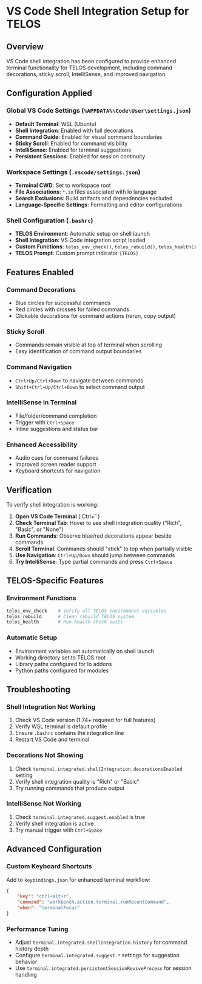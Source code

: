 # VS Code Shell Integration Setup for TELOS

## Overview
VS Code shell integration has been configured to provide enhanced terminal functionality for TELOS development, including command decorations, sticky scroll, IntelliSense, and improved navigation.

## Configuration Applied

### Global VS Code Settings (`%APPDATA%\Code\User\settings.json`)
- **Default Terminal**: WSL (Ubuntu)
- **Shell Integration**: Enabled with full decorations
- **Command Guide**: Enabled for visual command boundaries
- **Sticky Scroll**: Enabled for command visibility
- **IntelliSense**: Enabled for terminal suggestions
- **Persistent Sessions**: Enabled for session continuity

### Workspace Settings (`.vscode/settings.json`)
- **Terminal CWD**: Set to workspace root
- **File Associations**: `*.io` files associated with Io language
- **Search Exclusions**: Build artifacts and dependencies excluded
- **Language-Specific Settings**: Formatting and editor configurations

### Shell Configuration (`.bashrc`)
- **TELOS Environment**: Automatic setup on shell launch
- **Shell Integration**: VS Code integration script loaded
- **Custom Functions**: `telos_env_check()`, `telos_rebuild()`, `telos_health()`
- **TELOS Prompt**: Custom prompt indicator `[TELOS]`

## Features Enabled

### Command Decorations
- Blue circles for successful commands
- Red circles with crosses for failed commands
- Clickable decorations for command actions (rerun, copy output)

### Sticky Scroll
- Commands remain visible at top of terminal when scrolling
- Easy identification of command output boundaries

### Command Navigation
- `Ctrl+Up/Ctrl+Down` to navigate between commands
- `Shift+Ctrl+Up/Ctrl+Down` to select command output

### IntelliSense in Terminal
- File/folder/command completion
- Trigger with `Ctrl+Space`
- Inline suggestions and status bar

### Enhanced Accessibility
- Audio cues for command failures
- Improved screen reader support
- Keyboard shortcuts for navigation

## Verification

To verify shell integration is working:

1. **Open VS Code Terminal** (`Ctrl+``)
2. **Check Terminal Tab**: Hover to see shell integration quality ("Rich", "Basic", or "None")
3. **Run Commands**: Observe blue/red decorations appear beside commands
4. **Scroll Terminal**: Commands should "stick" to top when partially visible
5. **Use Navigation**: `Ctrl+Up/Down` should jump between commands
6. **Try IntelliSense**: Type partial commands and press `Ctrl+Space`

## TELOS-Specific Features

### Environment Functions
```bash
telos_env_check    # Verify all TELOS environment variables
telos_rebuild      # Clean rebuild TELOS system
telos_health       # Run health check suite
```

### Automatic Setup
- Environment variables set automatically on shell launch
- Working directory set to TELOS root
- Library paths configured for Io addons
- Python paths configured for modules

## Troubleshooting

### Shell Integration Not Working
1. Check VS Code version (1.74+ required for full features)
2. Verify WSL terminal is default profile
3. Ensure `.bashrc` contains the integration line
4. Restart VS Code and terminal

### Decorations Not Showing
1. Check `terminal.integrated.shellIntegration.decorationsEnabled` setting
2. Verify shell integration quality is "Rich" or "Basic"
3. Try running commands that produce output

### IntelliSense Not Working
1. Check `terminal.integrated.suggest.enabled` is true
2. Verify shell integration is active
3. Try manual trigger with `Ctrl+Space`

## Advanced Configuration

### Custom Keyboard Shortcuts
Add to `keybindings.json` for enhanced terminal workflow:
```json
{
    "key": "ctrl+alt+r",
    "command": "workbench.action.terminal.runRecentCommand",
    "when": "terminalFocus"
}
```

### Performance Tuning
- Adjust `terminal.integrated.shellIntegration.history` for command history depth
- Configure `terminal.integrated.suggest.*` settings for suggestion behavior
- Use `terminal.integrated.persistentSessionReviveProcess` for session handling